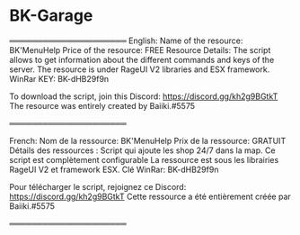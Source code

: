 # BK-Garage
═════════════════════
English:
Name of the resource: BK'MenuHelp
Price of the resource: FREE
Resource Details: The script allows to get information about the different commands and keys of the server.
The resource is under RageUI V2 libraries and ESX framework.
WinRar KEY: BK-dHB29f9n



To download the script, join this Discord: https://discord.gg/kh2g9BGtkT
The resource was entirely created by Baiiki.#5575 


═════════════════════


French:
Nom de la ressource: BK'MenuHelp
Prix de la ressource: GRATUIT
Détails des ressources : Script qui ajoute les shop 24/7 dans la map. 
Ce script est complètement configurable
La ressource est sous les librairies RageUI V2 et framework ESX.
Clé WinRar: BK-dHB29f9n


Pour télécharger le script, rejoignez ce Discord: https://discord.gg/kh2g9BGtkT
Cette ressource a été entièrement créée par Baiiki.#5575


═════════════════════
